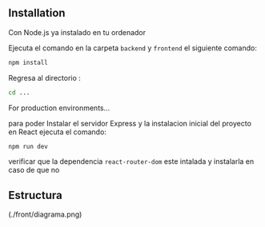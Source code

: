## Installation
Con Node.js ya instalado en tu ordenador

Ejecuta el comando en la carpeta `backend` y `frontend` el siguiente comando:
```sh
npm install
```
Regresa al directorio :
```sh
cd ...
```
For production environments...

para poder Instalar el servidor  Express y la instalacion inicial del proyecto en React ejecuta el comando:
```sh
npm run dev
```

verificar que la dependencia `react-router-dom` este intalada y instalarla en caso de que no

## Estructura

(./front/diagrama.png)
